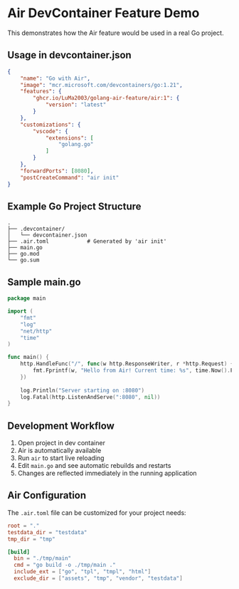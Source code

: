# Air DevContainer Feature Demo

This demonstrates how the Air feature would be used in a real Go project.

## Usage in devcontainer.json

```json
{
    "name": "Go with Air",
    "image": "mcr.microsoft.com/devcontainers/go:1.21",
    "features": {
        "ghcr.io/LuMa2003/golang-air-feature/air:1": {
            "version": "latest"
        }
    },
    "customizations": {
        "vscode": {
            "extensions": [
                "golang.go"
            ]
        }
    },
    "forwardPorts": [8080],
    "postCreateCommand": "air init"
}
```

## Example Go Project Structure

```
.
├── .devcontainer/
│   └── devcontainer.json
├── .air.toml            # Generated by 'air init'
├── main.go
├── go.mod
└── go.sum
```

## Sample main.go

```go
package main

import (
    "fmt"
    "log"
    "net/http"
    "time"
)

func main() {
    http.HandleFunc("/", func(w http.ResponseWriter, r *http.Request) {
        fmt.Fprintf(w, "Hello from Air! Current time: %s", time.Now().Format(time.RFC3339))
    })
    
    log.Println("Server starting on :8080")
    log.Fatal(http.ListenAndServe(":8080", nil))
}
```

## Development Workflow

1. Open project in dev container
2. Air is automatically available
3. Run `air` to start live reloading
4. Edit `main.go` and see automatic rebuilds and restarts
5. Changes are reflected immediately in the running application

## Air Configuration

The `.air.toml` file can be customized for your project needs:

```toml
root = "."
testdata_dir = "testdata"
tmp_dir = "tmp"

[build]
  bin = "./tmp/main"
  cmd = "go build -o ./tmp/main ."
  include_ext = ["go", "tpl", "tmpl", "html"]
  exclude_dir = ["assets", "tmp", "vendor", "testdata"]
```